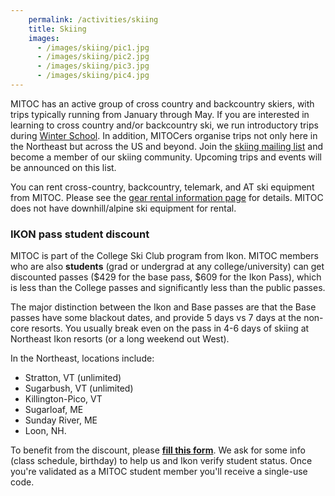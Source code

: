 ```yaml
---
    permalink: /activities/skiing
    title: Skiing
    images:
      - /images/skiing/pic1.jpg
      - /images/skiing/pic2.jpg
      - /images/skiing/pic3.jpg
      - /images/skiing/pic4.jpg
---
```


MITOC has an active group of cross country and backcountry skiers, with trips typically running from January through May. If you are interested in learning to cross country and/or backcountry ski, we run introductory trips during [Winter School](/events/winter-school). In addition, MITOCers organise trips not only here in the Northeast but across the US and beyond. Join the [skiing mailing list](http://mailman.mit.edu/mailman/listinfo/mitoc-bcski) and become a member of our skiing community. Upcoming trips and events will be announced on this list.

You can rent cross-country, backcountry, telemark, and AT ski equipment from MITOC. Please see the [gear rental information page](/rentals) for details. MITOC does not have downhill/alpine ski equipment for rental.


### IKON pass student discount

MITOC is part of the College Ski Club program from Ikon. MITOC members who are also **students** (grad or undergrad at any college/university) can get discounted passes ($429 for the base pass, $609 for the Ikon Pass), which is less than the College passes and significantly less than the public passes. 

The major distinction between the Ikon and Base passes are that the Base passes have some blackout dates, and provide 5 days vs 7 days at the non-core resorts. You usually break even on the pass in 4-6 days of skiing at Northeast Ikon resorts (or a long weekend out West). 

In the Northeast, locations include:
- Stratton, VT (unlimited)
- Sugarbush, VT (unlimited)
- Killington-Pico, VT
- Sugarloaf, ME
- Sunday River, ME
- Loon, NH.

To benefit from the discount, please **[fill this form](https://forms.gle/BqzThyKnPgnzt14g6)**. We ask for some info (class schedule, birthday) to help us and Ikon verify student status. Once you're validated as a MITOC student member you'll receive a single-use code.
